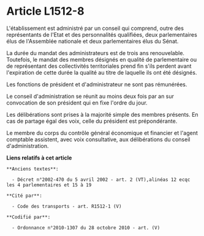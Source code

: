 # Article L1512-8

L'établissement est administré par un conseil qui comprend, outre des représentants de l'Etat et des personnalités
qualifiées, deux parlementaires élus de l'Assemblée nationale et deux parlementaires élus du Sénat.

La durée du mandat des administrateurs est de trois ans renouvelable. Toutefois, le mandat des membres désignés en qualité de
parlementaire ou de représentant des collectivités territoriales prend fin s'ils perdent avant l'expiration de cette durée la
qualité au titre de laquelle ils ont été désignés.

Les fonctions de président et d'administrateur ne sont pas rémunérées.

Le conseil d'administration se réunit au moins deux fois par an sur convocation de son président qui en fixe l'ordre du jour.

Les délibérations sont prises à la majorité simple des membres présents. En cas de partage égal des voix, celle du président
est prépondérante.

Le membre du corps du contrôle général économique et financier et l'agent comptable assistent, avec voix consultative, aux
délibérations du conseil d'administration.

**Liens relatifs à cet article**

	**Anciens textes**:

	  - Décret n°2002-470 du 5 avril 2002 - art. 2 (VT),alinéas 12 ecqc les 4 parlementaires et 15 à 19

	**Cité par**:

	  - Code des transports - art. R1512-1 (V)

	**Codifié par**:

	  - Ordonnance n°2010-1307 du 28 octobre 2010 - art. (V)

